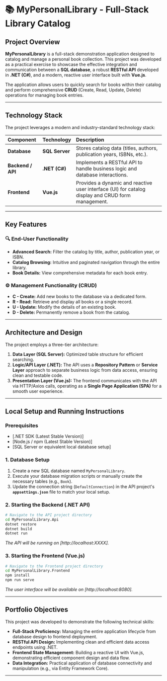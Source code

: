 

# 📚 MyPersonalLibrary - Full-Stack Library Catalog

## Project Overview

**MyPersonalLibrary** is a full-stack demonstration application designed to catalog and manage a personal book collection. This project was developed as a practical exercise to showcase the effective integration and communication between a **SQL database**, a robust **RESTful API** developed in **.NET (C\#)**, and a modern, reactive user interface built with **Vue.js**.

The application allows users to quickly search for books within their catalog and perform comprehensive **CRUD** (Create, Read, Update, Delete) operations for managing book entries.

-----

## Technology Stack

The project leverages a modern and industry-standard technology stack:

| Component | Technology | Description |
| :--- | :--- | :--- |
| **Database** | **SQL Server** | Stores catalog data (titles, authors, publication years, ISBNs, etc.). |
| **Backend / API** | **.NET (C\#)** | Implements a RESTful API to handle business logic and database interactions. |
| **Frontend** | **Vue.js** | Provides a dynamic and reactive user interface (UI) for catalog display and CRUD form management. |

-----

## Key Features

### 🔍 End-User Functionality

  * **Advanced Search:** Filter the catalog by title, author, publication year, or ISBN.
  * **Catalog Browsing:** Intuitive and paginated navigation through the entire library.
  * **Book Details:** View comprehensive metadata for each book entry.

### ⚙️ Management Functionality (CRUD)

  * **C - Create:** Add new books to the database via a dedicated form.
  * **R - Read:** Retrieve and display all books or a single record.
  * **U - Update:** Modify the details of an existing book.
  * **D - Delete:** Permanently remove a book from the catalog.

-----

## Architecture and Design

The project employs a three-tier architecture:

1.  **Data Layer (SQL Server):** Optimized table structure for efficient searching.
2.  **Logic/API Layer (.NET):** The API uses a **Repository Pattern** or **Service Layer** approach to separate business logic from data access, ensuring clean and testable code.
3.  **Presentation Layer (Vue.js):** The frontend communicates with the API via HTTP/Axios calls, operating as a **Single Page Application (SPA)** for a smooth user experience.

-----

## Local Setup and Running Instructions

### Prerequisites

  * [.NET SDK (Latest Stable Version)]
  * [Node.js / npm (Latest Stable Version)]
  * [SQL Server or equivalent local database setup]

### 1\. Database Setup

1.  Create a new SQL database named `MyPersonalLibrary`.
2.  Execute your database migration scripts or manually create the necessary tables (e.g., `Book`).
3.  Update the connection string (`DefaultConnection`) in the API project's **`appsettings.json`** file to match your local setup.

### 2\. Starting the Backend (.NET API)

```bash
# Navigate to the API project directory
cd MyPersonalLibrary.Api
dotnet restore
dotnet build
dotnet run
```

*The API will be running on [http://localhost:XXXX].*

### 3\. Starting the Frontend (Vue.js)

```bash
# Navigate to the Frontend project directory
cd MyPersonalLibrary.Frontend
npm install
npm run serve
```

*The user interface will be available on [http://localhost:8080].*

-----

## Portfolio Objectives

This project was developed to demonstrate the following technical skills:

  * **Full-Stack Proficiency:** Managing the entire application lifecycle from database design to frontend deployment.
  * **RESTful API Design:** Implementing clean and efficient data access endpoints using .NET.
  * **Frontend State Management:** Building a reactive UI with Vue.js, demonstrating efficient component design and data flow.
  * **Data Integration:** Practical application of database connectivity and manipulation (e.g., via Entity Framework Core).

-----

